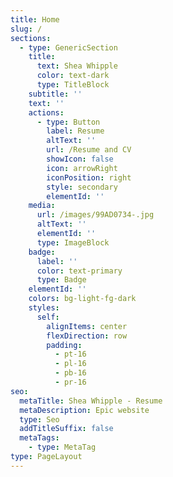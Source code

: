 ```yaml
---
title: Home
slug: /
sections:
  - type: GenericSection
    title:
      text: Shea Whipple
      color: text-dark
      type: TitleBlock
    subtitle: ''
    text: ''
    actions:
      - type: Button
        label: Resume
        altText: ''
        url: /Resume and CV
        showIcon: false
        icon: arrowRight
        iconPosition: right
        style: secondary
        elementId: ''
    media:
      url: /images/99AD0734-.jpg
      altText: ''
      elementId: ''
      type: ImageBlock
    badge:
      label: ''
      color: text-primary
      type: Badge
    elementId: ''
    colors: bg-light-fg-dark
    styles:
      self:
        alignItems: center
        flexDirection: row
        padding:
          - pt-16
          - pl-16
          - pb-16
          - pr-16
seo:
  metaTitle: Shea Whipple - Resume
  metaDescription: Epic website
  type: Seo
  addTitleSuffix: false
  metaTags:
    - type: MetaTag
type: PageLayout
---
```

